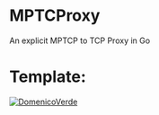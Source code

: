 # MPTCProxy
An explicit MPTCP to TCP Proxy in Go

# Template:
[![DomenicoVerde](https://circleci.com/<VCS>/<ORG_NAME>/<PROJECT_NAME>.svg?style=svg)](https://app.circleci.com/pipelines/circleci/XMeaASKvGuyjT4wJivJp6r/9QwJwUCrqtJmr8mwSULCx5)


